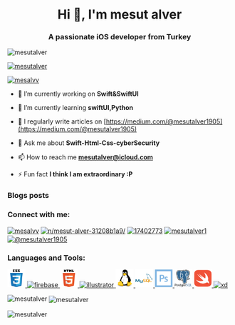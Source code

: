 <h1 align="center">Hi 👋, I'm mesut alver</h1>
<h3 align="center">A passionate iOS developer from Turkey</h3>

<p align="left"> <img src="https://komarev.com/ghpvc/?username=mesutalver&label=Profile%20views&color=0e75b6&style=flat" alt="mesutalver" /> </p>

<p align="left"> <a href="https://github.com/ryo-ma/github-profile-trophy"><img src="https://github-profile-trophy.vercel.app/?username=mesutalver" alt="mesutalver" /></a> </p>

<p align="left"> <a href="https://twitter.com/mesalvv" target="blank"><img src="https://img.shields.io/twitter/follow/mesalvv?logo=twitter&style=for-the-badge" alt="mesalvv" /></a> </p>

- 🔭 I’m currently working on **Swift&SwiftUI**

- 🌱 I’m currently learning **swiftUI,Python**

- 📝 I regularly write articles on [https://medium.com/@mesutalver1905](https://medium.com/@mesutalver1905)

- 💬 Ask me about **Swift-Html-Css-cyberSecurity**

- 📫 How to reach me **mesutalver@icloud.com**

- ⚡ Fun fact **I think I am extraordinary :P**

### Blogs posts
<!-- BLOG-POST-LIST:START -->
<!-- BLOG-POST-LIST:END -->

<h3 align="left">Connect with me:</h3>
<p align="left">
<a href="https://twitter.com/mesalvv" target="blank"><img align="center" src="https://raw.githubusercontent.com/rahuldkjain/github-profile-readme-generator/master/src/images/icons/Social/twitter.svg" alt="mesalvv" height="30" width="40" /></a>
<a href="https://linkedin.com/in/n/mesut-alver-31208b1a9/" target="blank"><img align="center" src="https://raw.githubusercontent.com/rahuldkjain/github-profile-readme-generator/master/src/images/icons/Social/linked-in-alt.svg" alt="n/mesut-alver-31208b1a9/" height="30" width="40" /></a>
<a href="https://stackoverflow.com/users/17402773" target="blank"><img align="center" src="https://raw.githubusercontent.com/rahuldkjain/github-profile-readme-generator/master/src/images/icons/Social/stack-overflow.svg" alt="17402773" height="30" width="40" /></a>
<a href="https://instagram.com/mesalvv" target="blank"><img align="center" src="https://raw.githubusercontent.com/rahuldkjain/github-profile-readme-generator/master/src/images/icons/Social/instagram.svg" alt="mesutalver1" height="30" width="40" /></a>
<a href="https://medium.com/@mesutalver1905" target="blank"><img align="center" src="https://raw.githubusercontent.com/rahuldkjain/github-profile-readme-generator/master/src/images/icons/Social/medium.svg" alt="@mesutalver1905" height="30" width="40" /></a>
</p>

<h3 align="left">Languages and Tools:</h3>
<p align="left"> <a href="https://www.w3schools.com/css/" target="_blank" rel="noreferrer"> <img src="https://raw.githubusercontent.com/devicons/devicon/master/icons/css3/css3-original-wordmark.svg" alt="css3" width="40" height="40"/> </a> <a href="https://firebase.google.com/" target="_blank" rel="noreferrer"> <img src="https://www.vectorlogo.zone/logos/firebase/firebase-icon.svg" alt="firebase" width="40" height="40"/> </a> <a href="https://www.w3.org/html/" target="_blank" rel="noreferrer"> <img src="https://raw.githubusercontent.com/devicons/devicon/master/icons/html5/html5-original-wordmark.svg" alt="html5" width="40" height="40"/> </a> <a href="https://www.adobe.com/in/products/illustrator.html" target="_blank" rel="noreferrer"> <img src="https://www.vectorlogo.zone/logos/adobe_illustrator/adobe_illustrator-icon.svg" alt="illustrator" width="40" height="40"/> </a> <a  <a href="https://www.linux.org/" target="_blank" rel="noreferrer"> <img src="https://raw.githubusercontent.com/devicons/devicon/master/icons/linux/linux-original.svg" alt="linux" width="40" height="40"/> </a> <a href="https://www.mysql.com/" target="_blank" rel="noreferrer"> <img src="https://raw.githubusercontent.com/devicons/devicon/master/icons/mysql/mysql-original-wordmark.svg" alt="mysql" width="40" height="40"/> </a> <a href="https://www.photoshop.com/en" target="_blank" rel="noreferrer"> <img src="https://raw.githubusercontent.com/devicons/devicon/master/icons/photoshop/photoshop-line.svg" alt="photoshop" width="40" height="40"/> </a> <a href="https://www.postgresql.org" target="_blank" rel="noreferrer"> <img src="https://raw.githubusercontent.com/devicons/devicon/master/icons/postgresql/postgresql-original-wordmark.svg" alt="postgresql" width="40" height="40"/> </a>  <a href="https://developer.apple.com/swift/" target="_blank" rel="noreferrer"> <img src="https://raw.githubusercontent.com/devicons/devicon/master/icons/swift/swift-original.svg" alt="swift" width="40" height="40"/> </a> <a href="https://www.adobe.com/products/xd.html" target="_blank" rel="noreferrer"> <img src="https://cdn.worldvectorlogo.com/logos/adobe-xd.svg" alt="xd" width="40" height="40"/> </a> </p>

<p><img align="left" src="https://github-readme-stats.vercel.app/api/top-langs?username=mesutalver&show_icons=true&locale=en&layout=compact" alt="mesutalver" /></p>

<p>&nbsp;<img align="center" src="https://github-readme-stats.vercel.app/api?username=mesutalver&show_icons=true&locale=en" alt="mesutalver" /></p>

<p><img align="center" src="https://github-readme-streak-stats.herokuapp.com/?user=mesutalver&" alt="mesutalver" /></p>

